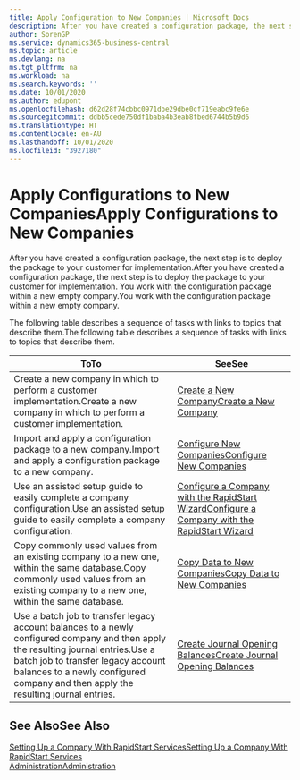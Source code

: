 ```yaml
---
title: Apply Configuration to New Companies | Microsoft Docs
description: After you have created a configuration package, the next step is to deploy the package to your customer for implementation. You use the configuration with a new empty company.
author: SorenGP
ms.service: dynamics365-business-central
ms.topic: article
ms.devlang: na
ms.tgt_pltfrm: na
ms.workload: na
ms.search.keywords: ''
ms.date: 10/01/2020
ms.author: edupont
ms.openlocfilehash: d62d28f74cbbc0971dbe29dbe0cf719eabc9fe6e
ms.sourcegitcommit: ddbb5cede750df1baba4b3eab8fbed6744b5b9d6
ms.translationtype: HT
ms.contentlocale: en-AU
ms.lasthandoff: 10/01/2020
ms.locfileid: "3927180"
---
```

# <a name="apply-configurations-to-new-companies"></a><span data-ttu-id="fd586-104">Apply Configurations to New Companies</span><span class="sxs-lookup"><span data-stu-id="fd586-104">Apply Configurations to New Companies</span></span>
<span data-ttu-id="fd586-105">After you have created a configuration package, the next step is to deploy the package to your customer for implementation.</span><span class="sxs-lookup"><span data-stu-id="fd586-105">After you have created a configuration package, the next step is to deploy the package to your customer for implementation.</span></span> <span data-ttu-id="fd586-106">You work with the configuration package within a new empty company.</span><span class="sxs-lookup"><span data-stu-id="fd586-106">You work with the configuration package within a new empty company.</span></span>  

 <span data-ttu-id="fd586-107">The following table describes a sequence of tasks with links to topics that describe them.</span><span class="sxs-lookup"><span data-stu-id="fd586-107">The following table describes a sequence of tasks with links to topics that describe them.</span></span>

|<span data-ttu-id="fd586-108">**To**</span><span class="sxs-lookup"><span data-stu-id="fd586-108">**To**</span></span>|<span data-ttu-id="fd586-109">**See**</span><span class="sxs-lookup"><span data-stu-id="fd586-109">**See**</span></span>|  
|------------|-------------|  
|<span data-ttu-id="fd586-110">Create a new company in which to perform a customer implementation.</span><span class="sxs-lookup"><span data-stu-id="fd586-110">Create a new company in which to perform a customer implementation.</span></span>|[<span data-ttu-id="fd586-111">Create a New Company</span><span class="sxs-lookup"><span data-stu-id="fd586-111">Create a New Company</span></span>](admin-how-to-create-a-new-company.md)|  
|<span data-ttu-id="fd586-112">Import and apply a configuration package to a new company.</span><span class="sxs-lookup"><span data-stu-id="fd586-112">Import and apply a configuration package to a new company.</span></span>|[<span data-ttu-id="fd586-113">Configure New Companies</span><span class="sxs-lookup"><span data-stu-id="fd586-113">Configure New Companies</span></span>](admin-how-to-configure-new-companies.md)|  
|<span data-ttu-id="fd586-114">Use an assisted setup guide to easily complete a company configuration.</span><span class="sxs-lookup"><span data-stu-id="fd586-114">Use an assisted setup guide to easily complete a company configuration.</span></span>|[<span data-ttu-id="fd586-115">Configure a Company with the RapidStart Wizard</span><span class="sxs-lookup"><span data-stu-id="fd586-115">Configure a Company with the RapidStart Wizard</span></span>](admin-how-to-configure-a-company-with-the-rapidstart-wizard.md)|
|<span data-ttu-id="fd586-116">Copy commonly used values from an existing company to a new one, within the same database.</span><span class="sxs-lookup"><span data-stu-id="fd586-116">Copy commonly used values from an existing company to a new one, within the same database.</span></span>|[<span data-ttu-id="fd586-117">Copy Data to New Companies</span><span class="sxs-lookup"><span data-stu-id="fd586-117">Copy Data to New Companies</span></span>](admin-how-to-copy-data-to-new-companies.md)|  
|<span data-ttu-id="fd586-118">Use a batch job to transfer legacy account balances to a newly configured company and then apply the resulting journal entries.</span><span class="sxs-lookup"><span data-stu-id="fd586-118">Use a batch job to transfer legacy account balances to a newly configured company and then apply the resulting journal entries.</span></span>|[<span data-ttu-id="fd586-119">Create Journal Opening Balances</span><span class="sxs-lookup"><span data-stu-id="fd586-119">Create Journal Opening Balances</span></span>](admin-how-to-create-journal-opening-balances.md)|  

## <a name="see-also"></a><span data-ttu-id="fd586-120">See Also</span><span class="sxs-lookup"><span data-stu-id="fd586-120">See Also</span></span>  
[<span data-ttu-id="fd586-121">Setting Up a Company With RapidStart Services</span><span class="sxs-lookup"><span data-stu-id="fd586-121">Setting Up a Company With RapidStart Services</span></span>](admin-set-up-a-company-with-rapidstart.md)  
[<span data-ttu-id="fd586-122">Administration</span><span class="sxs-lookup"><span data-stu-id="fd586-122">Administration</span></span>](admin-setup-and-administration.md)
